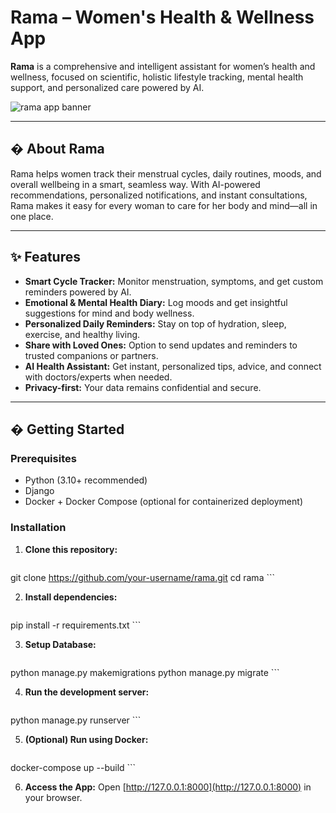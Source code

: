 # Rama – Women's Health & Wellness App

**Rama** is a comprehensive and intelligent assistant for women’s health and wellness, focused on scientific, holistic lifestyle tracking, mental health support, and personalized care powered by AI.

![rama app banner](<img width="1023" height="1023" alt="image" src="https://github.com/user-attachments/assets/fe512f1a-fe61-41cf-966f-9404c423f145" />) <!-- Optional: Add an image/banner for your project -->


---

## � About Rama

Rama helps women track their menstrual cycles, daily routines, moods, and overall wellbeing in a smart, seamless way. With AI-powered recommendations, personalized notifications, and instant consultations, Rama makes it easy for every woman to care for her body and mind—all in one place.

---

## ✨ Features

- **Smart Cycle Tracker:** Monitor menstruation, symptoms, and get custom reminders powered by AI.
- **Emotional & Mental Health Diary:** Log moods and get insightful suggestions for mind and body wellness.
- **Personalized Daily Reminders:** Stay on top of hydration, sleep, exercise, and healthy living.
- **Share with Loved Ones:** Option to send updates and reminders to trusted companions or partners.
- **AI Health Assistant:** Get instant, personalized tips, advice, and connect with doctors/experts when needed.
- **Privacy-first:** Your data remains confidential and secure.

---

## � Getting Started

### Prerequisites
- Python (3.10+ recommended)
- Django
- Docker + Docker Compose (optional for containerized deployment)

### Installation

1. **Clone this repository:**
    ```bash
git clone https://github.com/your-username/rama.git
cd rama
    ```

2. **Install dependencies:**
    ```bash
pip install -r requirements.txt
    ```

3. **Setup Database:**
    ```bash
python manage.py makemigrations
python manage.py migrate
    ```

4. **Run the development server:**
    ```bash
python manage.py runserver
    ```

5. **(Optional) Run using Docker:**
    ```bash
docker-compose up --build
    ```

6. **Access the App:**
    Open [http://127.0.0.1:8000](http://127.0.0.1:8000) in your browser.


